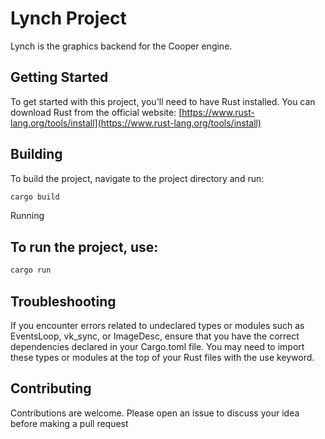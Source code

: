 # Lynch Project
Lynch is the graphics backend for the Cooper engine.

## Getting Started

To get started with this project, you'll need to have Rust installed. You can download Rust from the official website: [https://www.rust-lang.org/tools/install](https://www.rust-lang.org/tools/install)

## Building

To build the project, navigate to the project directory and run:
```sh
cargo build
```
Running
## To run the project, use:
```sh
cargo run
```
## Troubleshooting
If you encounter errors related to undeclared types or modules such as EventsLoop, vk_sync, or ImageDesc, ensure that you have the correct dependencies declared in your Cargo.toml file. You may need to import these types or modules at the top of your Rust files with the use keyword.

## Contributing
Contributions are welcome. Please open an issue to discuss your idea before making a pull request